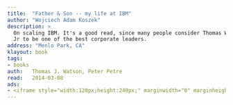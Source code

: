 ```yaml
---
title:	"Father & Son -- my life at IBM"
author: "Wojciech Adam Koszek"
description: >
  On scaling IBM. It's a good read, since many people consider Thomas Watson
  Jr to be one of the best corporate leaders.
address: "Menlo Park, CA"
klayout: book
tags:
- books
auth:	Thomas J. Watson, Peter Petre
read:	2014-03-08
ads:
- <iframe style="width:120px;height:240px;" marginwidth="0" marginheight="0" scrolling="no" frameborder="0" src="//ws-na.amazon-adsystem.com/widgets/q?ServiceVersion=20070822&OneJS=1&Operation=GetAdHtml&MarketPlace=US&source=ss&ref=ss_til&ad_type=product_link&tracking_id=wkoszek08-20&marketplace=amazon&region=US&placement=0553380834&asins=0553380834&linkId=2OL5ZOWDUF4ZEM5O&show_border=false&link_opens_in_new_window=true&price_color=333333&title_color=C00000&bg_color=FFFFFF"></iframe>
---
```


